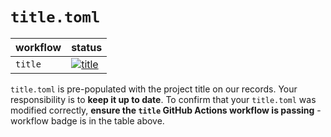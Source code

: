 # `title.toml`

| workflow | status |
| - | - |
| `title` | [![title](https://github.com/ese-msc-2023/irp-{USERNAME}/actions/workflows/title.yml/badge.svg)](https://github.com/ese-msc-2023/irp-{USERNAME}/actions/workflows/title.yml) |

`title.toml` is pre-populated with the project title on our records. Your responsibility is to **keep it up to date**. To confirm that your `title.toml` was modified correctly, **ensure the `title` GitHub Actions workflow is passing** - workflow badge is in the table above.

